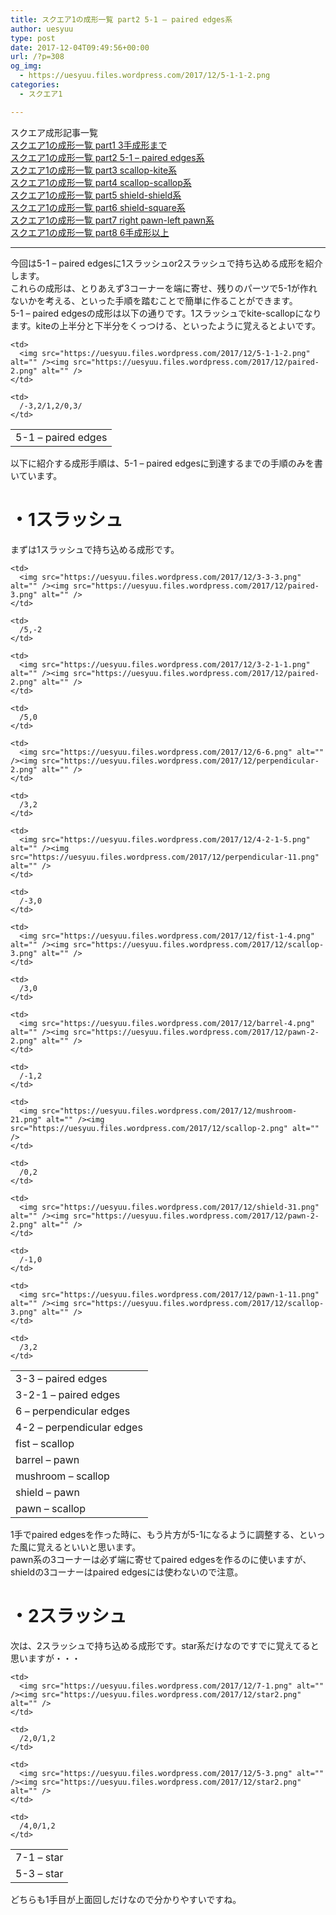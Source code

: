 ```yaml
---
title: スクエア1の成形一覧 part2 5-1 – paired edges系
author: uesyuu
type: post
date: 2017-12-04T09:49:56+00:00
url: /?p=308
og_img:
  - https://uesyuu.files.wordpress.com/2017/12/5-1-1-2.png
categories:
  - スクエア1

---
```

スクエア成形記事一覧  
[スクエア1の成形一覧 part1 3手成形まで][1]  
[スクエア1の成形一覧 part2 5-1 &#8211; paired edges系][2]  
[スクエア1の成形一覧 part3 scallop-kite系][3]  
[スクエア1の成形一覧 part4 scallop-scallop系][4]  
[スクエア1の成形一覧 part5 shield-shield系][5]  
[スクエア1の成形一覧 part6 shield-square系][6]  
[スクエア1の成形一覧 part7 right pawn-left pawn系][7]  
[スクエア1の成形一覧 part8 6手成形以上][8]

* * *

今回は5-1 &#8211; paired edgesに1スラッシュor2スラッシュで持ち込める成形を紹介します。  
これらの成形は、とりあえず3コーナーを端に寄せ、残りのパーツで5-1が作れないかを考える、といった手順を踏むことで簡単に作ることができます。  
5-1 &#8211; paired edgesの成形は以下の通りです。1スラッシュでkite-scallopになります。kiteの上半分と下半分をくっつける、といったように覚えるとよいです。

<table>
  <tr>
    <td>
      5-1 &#8211; paired edges
    </td>
    
    <td>
      <img src="https://uesyuu.files.wordpress.com/2017/12/5-1-1-2.png" alt="" /><img src="https://uesyuu.files.wordpress.com/2017/12/paired-2.png" alt="" />
    </td>
    
    <td>
      /-3,2/1,2/0,3/
    </td>
  </tr>
</table>

以下に紹介する成形手順は、5-1 &#8211; paired edgesに到達するまでの手順のみを書いています。

# ・1スラッシュ

まずは1スラッシュで持ち込める成形です。

<table>
  <tr>
    <td>
      3-3 &#8211; paired edges
    </td>
    
    <td>
      <img src="https://uesyuu.files.wordpress.com/2017/12/3-3-3.png" alt="" /><img src="https://uesyuu.files.wordpress.com/2017/12/paired-3.png" alt="" />
    </td>
    
    <td>
      /5,-2
    </td>
  </tr>
  
  <tr>
    <td>
      3-2-1 &#8211; paired edges
    </td>
    
    <td>
      <img src="https://uesyuu.files.wordpress.com/2017/12/3-2-1-1.png" alt="" /><img src="https://uesyuu.files.wordpress.com/2017/12/paired-2.png" alt="" />
    </td>
    
    <td>
      /5,0
    </td>
  </tr>
  
  <tr>
    <td>
      6 &#8211; perpendicular edges
    </td>
    
    <td>
      <img src="https://uesyuu.files.wordpress.com/2017/12/6-6.png" alt="" /><img src="https://uesyuu.files.wordpress.com/2017/12/perpendicular-2.png" alt="" />
    </td>
    
    <td>
      /3,2
    </td>
  </tr>
  
  <tr>
    <td>
      4-2 &#8211; perpendicular edges
    </td>
    
    <td>
      <img src="https://uesyuu.files.wordpress.com/2017/12/4-2-1-5.png" alt="" /><img src="https://uesyuu.files.wordpress.com/2017/12/perpendicular-11.png" alt="" />
    </td>
    
    <td>
      /-3,0
    </td>
  </tr>
  
  <tr>
    <td>
      fist &#8211; scallop
    </td>
    
    <td>
      <img src="https://uesyuu.files.wordpress.com/2017/12/fist-1-4.png" alt="" /><img src="https://uesyuu.files.wordpress.com/2017/12/scallop-3.png" alt="" />
    </td>
    
    <td>
      /3,0
    </td>
  </tr>
  
  <tr>
    <td>
      barrel &#8211; pawn
    </td>
    
    <td>
      <img src="https://uesyuu.files.wordpress.com/2017/12/barrel-4.png" alt="" /><img src="https://uesyuu.files.wordpress.com/2017/12/pawn-2-2.png" alt="" />
    </td>
    
    <td>
      /-1,2
    </td>
  </tr>
  
  <tr>
    <td>
      mushroom &#8211; scallop
    </td>
    
    <td>
      <img src="https://uesyuu.files.wordpress.com/2017/12/mushroom-21.png" alt="" /><img src="https://uesyuu.files.wordpress.com/2017/12/scallop-2.png" alt="" />
    </td>
    
    <td>
      /0,2
    </td>
  </tr>
  
  <tr>
    <td>
      shield &#8211; pawn
    </td>
    
    <td>
      <img src="https://uesyuu.files.wordpress.com/2017/12/shield-31.png" alt="" /><img src="https://uesyuu.files.wordpress.com/2017/12/pawn-2-2.png" alt="" />
    </td>
    
    <td>
      /-1,0
    </td>
  </tr>
  
  <tr>
    <td>
      pawn &#8211; scallop
    </td>
    
    <td>
      <img src="https://uesyuu.files.wordpress.com/2017/12/pawn-1-11.png" alt="" /><img src="https://uesyuu.files.wordpress.com/2017/12/scallop-3.png" alt="" />
    </td>
    
    <td>
      /3,2
    </td>
  </tr>
</table>

1手でpaired edgesを作った時に、もう片方が5-1になるように調整する、といった風に覚えるといいと思います。  
pawn系の3コーナーは必ず端に寄せてpaired edgesを作るのに使いますが、shieldの3コーナーはpaired edgesには使わないので注意。

# ・2スラッシュ

次は、2スラッシュで持ち込める成形です。star系だけなのですでに覚えてると思いますが・・・

<table>
  <tr>
    <td>
      7-1 &#8211; star
    </td>
    
    <td>
      <img src="https://uesyuu.files.wordpress.com/2017/12/7-1.png" alt="" /><img src="https://uesyuu.files.wordpress.com/2017/12/star2.png" alt="" />
    </td>
    
    <td>
      /2,0/1,2
    </td>
  </tr>
  
  <tr>
    <td>
      5-3 &#8211; star
    </td>
    
    <td>
      <img src="https://uesyuu.files.wordpress.com/2017/12/5-3.png" alt="" /><img src="https://uesyuu.files.wordpress.com/2017/12/star2.png" alt="" />
    </td>
    
    <td>
      /4,0/1,2
    </td>
  </tr>
</table>

どちらも1手目が上面回しだけなので分かりやすいですね。

 [1]: https://uesyuu.wordpress.com/2017/12/04/3-slice/
 [2]: https://uesyuu.wordpress.com/2017/12/04/5-1-paired-edges/
 [3]: https://uesyuu.wordpress.com/2017/12/04/scallop-kite/
 [4]: https://uesyuu.wordpress.com/2017/12/04/scallop-scallop/
 [5]: https://uesyuu.wordpress.com/2017/12/04/shield-shield/
 [6]: https://uesyuu.wordpress.com/2017/12/04/shield-square/
 [7]: https://uesyuu.wordpress.com/2017/12/04/right-pawn-left-pawn/
 [8]: https://uesyuu.wordpress.com/2017/12/04/6-slice/